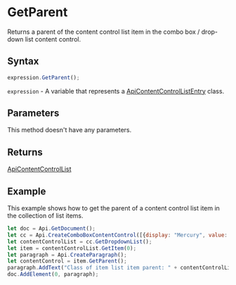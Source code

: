 # GetParent

Returns a parent of the content control list item in the combo box / drop-down list content control.

## Syntax

```javascript
expression.GetParent();
```

`expression` - A variable that represents a [ApiContentControlListEntry](../ApiContentControlListEntry.md) class.

## Parameters

This method doesn't have any parameters.

## Returns

[ApiContentControlList](../../ApiContentControlList/ApiContentControlList.md)

## Example

This example shows how to get the parent of a content control list item in the collection of list items.

```javascript editor-docx
let doc = Api.GetDocument();
let cc = Api.CreateComboBoxContentControl([{display: "Mercury", value: "planet1"}, {display: "Venus", value: "planet2"}, {display: "Earth", value: "planet3"}, {display: "Mars", value: "planet4"}], 2);
let contentControlList = cc.GetDropdownList();
let item = contentControlList.GetItem(0);
let paragraph = Api.CreateParagraph();
let contentControl = item.GetParent();
paragraph.AddText("Class of item list item parent: " + contentControlList.GetClassType());
doc.AddElement(0, paragraph);
```
